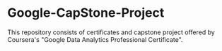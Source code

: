 # Google-CapStone-Project
This repository consists of certificates and capstone project offered by Coursera's "Google Data Analytics Professional Certificate". 
